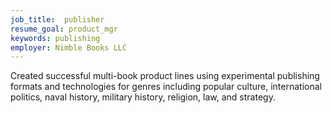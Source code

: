 ```yaml
---
job_title:  publisher
resume_goal: product_mgr
keywords: publishing
employer: Nimble Books LLC
---
```

Created successful multi-book product lines using experimental publishing formats and technologies for genres including popular culture, international politics, naval history, military history, religion, law, and strategy.